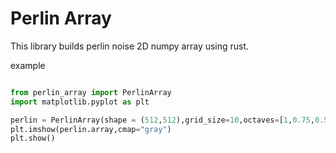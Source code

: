 # Perlin Array

This library builds perlin noise 2D numpy array using rust.

example 
```python

from perlin_array import PerlinArray
import matplotlib.pyplot as plt

perlin = PerlinArray(shape = (512,512),grid_size=10,octaves=[1,0.75,0.5],seed=42)
plt.imshow(perlin.array,cmap="gray")
plt.show()
```